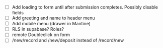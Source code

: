 -   [ ] Add loading to form until after submission completes. Possibly disable fields
-   [ ] Add greeting and name to header menu
-   [ ] Add mobile menu (drawer in Mantine)
-   [ ] RLS in supabase? Roles?
-   [ ] remote Doubleclick on form
-   [ ] /new/record and /new/deposit instead of /record/new
